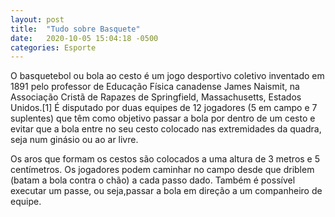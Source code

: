 ```yaml
---
layout: post
title:  "Tudo sobre Basquete"
date:   2020-10-05 15:04:18 -0500
categories: Esporte
---
```


O basquetebol ou bola ao cesto é um jogo desportivo coletivo inventado em 1891 pelo professor de Educação Física canadense James Naismit, na Associação Cristã de Rapazes de Springfield, Massachusetts, Estados Unidos.[1] É disputado por duas equipes de 12 jogadores (5 em campo e 7 suplentes) que têm como objetivo passar a bola por dentro de um cesto e evitar que a bola entre no seu cesto colocado nas extremidades da quadra, seja num ginásio ou ao ar livre.

Os aros que formam os cestos são colocados a uma altura de 3 metros e 5 centímetros. Os jogadores podem caminhar no campo desde que driblem (batam a bola contra o chão) a cada passo dado. Também é possível executar um passe, ou seja,passar a bola em direção a um companheiro de equipe.